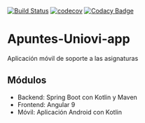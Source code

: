 [![Build Status](https://travis-ci.org/Arquisoft/parti4b.svg?branch=master)](https://travis-ci.org/github/igm1990/Apuntes-Uniovi-app)
[![codecov](https://codecov.io/gh/igm1990/Apuntes-Uniovi-app/branch/master/graph/badge.svg)](https://codecov.io/gh/igm1990/Apuntes-Uniovi-app)
[![Codacy Badge](https://api.codacy.com/project/badge/Grade/3f0e9976e9594596b386eea7b1d592ed)](https://www.codacy.com/manual/igm1990/Apuntes-Uniovi-app?utm_source=github.com&amp;utm_medium=referral&amp;utm_content=igm1990/Apuntes-Uniovi-app&amp;utm_campaign=Badge_Grade)

# Apuntes-Uniovi-app

Aplicación móvil de soporte a las asignaturas

## Módulos

- Backend: Spring Boot con Kotlin y Maven
- Frontend: Angular 9
- Móvil: Aplicación Android con Kotlin
